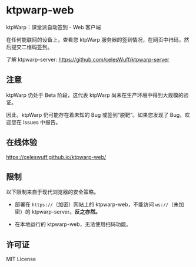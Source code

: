 # ktpwarp-web

ktpWarp：课堂派自动签到 - Web 客户端

在任何能联网的设备上，查看您 ktpWarp 服务器的签到情况，在网页中扫码，然后提交二维码签到。

了解 ktpwarp-server: https://github.com/celesWuff/ktpwarp-server

## 注意

ktpWarp 仍处于 Beta 阶段，这代表 ktpWarp 尚未在生产环境中得到大规模的验证。

因此，ktpWarp 仍可能存在着未知的 Bug 或签到“脱靶”。如果您发现了 Bug，欢迎您在 Issues 中报告。

## 在线体验

https://celeswuff.github.io/ktpwarp-web/

## 限制

以下限制来自于现代浏览器的安全策略。

- 部署在 `https://`（加密）网站上的 ktpwarp-web，不能访问 `ws://`（未加密）的 ktpwarp-server。**反之亦然。**

- 在本地运行的 ktpwarp-web，无法使用扫码功能。

## 许可证

MIT License
